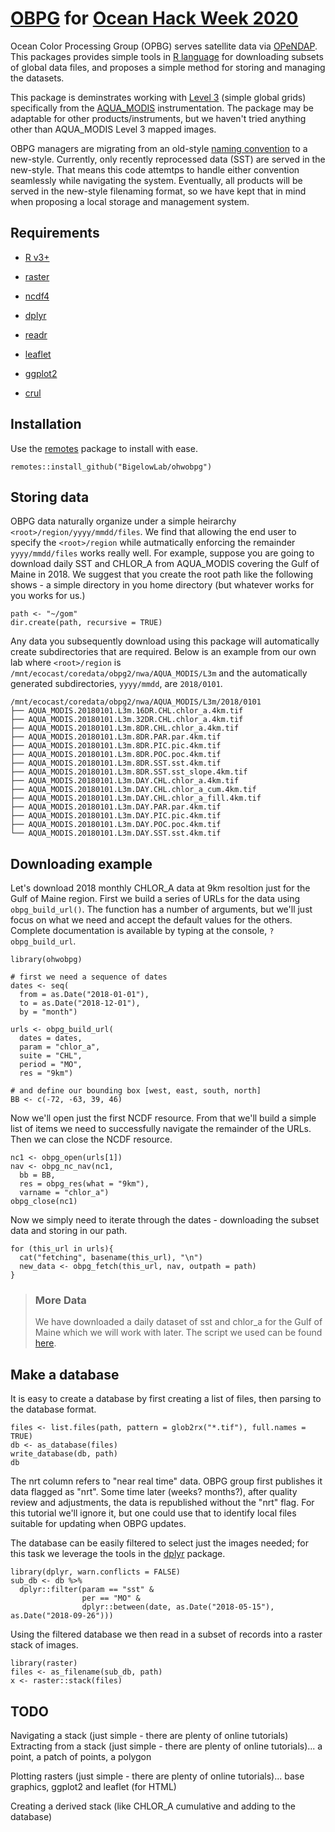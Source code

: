 # [OBPG](https://oceancolor.gsfc.nasa.gov/) for [Ocean Hack Week 2020](https://oceanhackweek.github.io/)

Ocean Color Processing Group (OPBG) serves satellite data via [OPeNDAP](https://www.opendap.org/).  This packages provides simple tools in [R language](https://www.r-project.org/) for downloading subsets of global data files, and proposes a simple method for storing and managing the datasets.

This package is deminstrates working with [Level 3](https://oceancolor.gsfc.nasa.gov/products/) (simple global grids) specifically from the [AQUA_MODIS](https://oceancolor.gsfc.nasa.gov/data/aqua/) instrumentation.  The package may be adaptable for other products/instruments, but we haven't tried anything other than AQUA_MODIS Level 3 mapped images.

OBPG managers are migrating from an old-style [naming convention](https://oceancolor.gsfc.nasa.gov/docs/filenaming-convention/) to a new-style. Currently, only recently reprocessed data (SST) are served in the new-style. That means this code attemtps to handle either convention seamlessly while navigating the system. Eventually, all products will be served in the new-style filenaming format, so we have kept that in mind when proposing a local storage and management system.

## Requirements

  + [R v3+](https://www.r-project.org/) 
  
  + [raster](https://CRAN.R-project.org/package=raster)
  
  + [ncdf4](https://CRAN.R-project.org/package=ncdf4)
  
  + [dplyr](https://CRAN.R-project.org/package=dplyr)
  
  + [readr](https://CRAN.R-project.org/package=readr)
  
  + [leaflet](https://CRAN.R-project.org/package=leaflet)
  
  + [ggplot2](https://CRAN.R-project.org/package=ggplot2)
  
  + [crul](https://CRAN.R-project.org/package=crul)
  
## Installation

Use the [remotes](https://CRAN.R-project.org/package=remotes) package to install with ease.

```
remotes::install_github("BigelowLab/ohwobpg")
```

## Storing data

OBPG data naturally organize under a simple heirarchy `<root>/region/yyyy/mmdd/files`. We find that allowing the end user to specify the `<root>/region` while autmatically enforcing the remainder `yyyy/mmdd/files` works really well. For example, suppose you are going to download daily SST and CHLOR_A from AQUA_MODIS covering the Gulf of Maine in 2018.  We suggest that you create the root path like the following shows - a simple directory in you home directory (but whatever works for you works for us.)

```
path <- "~/gom"
dir.create(path, recursive = TRUE)
```

Any data you subsequently download using this package will automatically create subdirectories that are required. Below is an example from our own lab where `<root>/region` is `/mnt/ecocast/coredata/obpg2/nwa/AQUA_MODIS/L3m` and the automatically generated subdirectories, `yyyy/mmdd`, are `2018/0101`.

```
/mnt/ecocast/coredata/obpg2/nwa/AQUA_MODIS/L3m/2018/0101
├── AQUA_MODIS.20180101.L3m.16DR.CHL.chlor_a.4km.tif
├── AQUA_MODIS.20180101.L3m.32DR.CHL.chlor_a.4km.tif
├── AQUA_MODIS.20180101.L3m.8DR.CHL.chlor_a.4km.tif
├── AQUA_MODIS.20180101.L3m.8DR.PAR.par.4km.tif
├── AQUA_MODIS.20180101.L3m.8DR.PIC.pic.4km.tif
├── AQUA_MODIS.20180101.L3m.8DR.POC.poc.4km.tif
├── AQUA_MODIS.20180101.L3m.8DR.SST.sst.4km.tif
├── AQUA_MODIS.20180101.L3m.8DR.SST.sst_slope.4km.tif
├── AQUA_MODIS.20180101.L3m.DAY.CHL.chlor_a.4km.tif
├── AQUA_MODIS.20180101.L3m.DAY.CHL.chlor_a_cum.4km.tif
├── AQUA_MODIS.20180101.L3m.DAY.CHL.chlor_a_fill.4km.tif
├── AQUA_MODIS.20180101.L3m.DAY.PAR.par.4km.tif
├── AQUA_MODIS.20180101.L3m.DAY.PIC.pic.4km.tif
├── AQUA_MODIS.20180101.L3m.DAY.POC.poc.4km.tif
└── AQUA_MODIS.20180101.L3m.DAY.SST.sst.4km.tif
```

## Downloading example


Let's download 2018 monthly CHLOR_A data at 9km resoltion just for the Gulf of Maine region. First we build a series of URLs for the data using `obpg_build_url()`.  The function has a number of arguments, but we'll just focus on what we need and accept the default values for the others.  Complete documentation is available by typing at the console, `?obpg_build_url`.

```
library(ohwobpg)

# first we need a sequence of dates
dates <- seq(
  from = as.Date("2018-01-01"), 
  to = as.Date("2018-12-01"), 
  by = "month")

urls <- obpg_build_url(
  dates = dates,
  param = "chlor_a",
  suite = "CHL",
  period = "MO",
  res = "9km")
  
# and define our bounding box [west, east, south, north]
BB <- c(-72, -63, 39, 46)
```

Now we'll open just the first NCDF resource.  From that we'll build a simple list of items we need to successfully navigate the remainder of the URLs. Then we can close the NCDF resource.

```
nc1 <- obpg_open(urls[1])
nav <- obpg_nc_nav(nc1,
  bb = BB,
  res = obpg_res(what = "9km"),
  varname = "chlor_a")
obpg_close(nc1)
```

Now we simply need to iterate through the dates - downloading the subset data and storing in our path.

```
for (this_url in urls){
  cat("fetching", basename(this_url), "\n")
  new_data <- obpg_fetch(this_url, nav, outpath = path)
}
```

> ### More Data
> 
> We have downloaded a daily dataset of sst and chlor_a for the Gulf of Maine which we will
> work with later.  The script we used can be found [here]().

## Make a database

It is easy to create a database by first creating a list of files, then parsing to the database format. 

```
files <- list.files(path, pattern = glob2rx("*.tif"), full.names = TRUE)
db <- as_database(files)
write_database(db, path)
db
```

The nrt column refers to "near real time" data. OBPG group first publishes it data flagged as "nrt".  Some time later (weeks? months?), after quality review and adjustments, the data is republished without the "nrt" flag. For this tutorial we'll ignore it, but one could use that to identify local files suitable for updating when OBPG updates. 


The database can be easily filtered to select just the images needed; for this task we leverage the tools in the [dplyr](https://CRAN.R-project.org/package=dplyr) package.

```
library(dplyr, warn.conflicts = FALSE)
sub_db <- db %>% 
  dplyr::filter(param == "sst" & 
                per == "MO" &
                dplyr::between(date, as.Date("2018-05-15"), as.Date("2018-09-26")))
```

Using the filtered database we then read in a subset of records into a raster stack of images.

```
library(raster)
files <- as_filename(sub_db, path)
x <- raster::stack(files)
```


## TODO

Navigating a stack (just simple - there are plenty of online tutorials)
Extracting from a stack (just simple - there are plenty of online tutorials)... a point, a patch of points, a polygon

Plotting rasters (just simple - there are plenty of online tutorials)... base graphics, ggplot2 and leaflet (for HTML)

Creating a derived stack (like CHLOR_A cumulative and adding to the database)

